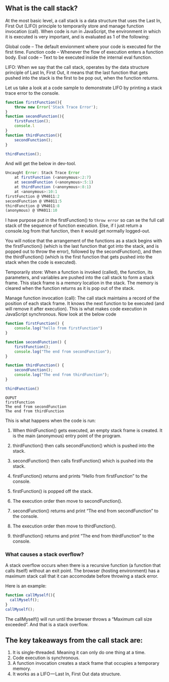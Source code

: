 ## What is the call stack?

At the most basic level, a call stack is a data structure that uses the Last In, First Out (LIFO) principle to temporarily store and manage function invocation (call).
When code is run in JavaScript, the environment in which it is executed is very important, and is evaluated as 1 of the following:

Global code – The default envionment where your code is executed for the first time.
Function code – Whenever the flow of execution enters a function body.
Eval code – Text to be executed inside the internal eval function.

LIFO: When we say that the call stack, operates by the data structure principle of Last In, First Out, it means that the last function that gets pushed into the stack is the first to be pop out, when the function returns.

Let us take a look at a code sample to demonstrate LIFO by printing a stack trace error to the console.

```js
function firstFunction(){
    throw new Error('Stack Trace Error');
}
function secondFunction(){
    firstFunction();
    console.l
}
function thirdFunction(){
    secondFunction();
}

thirdFunction();
```
And will get the below in dev-tool.

```js
Uncaught Error: Stack Trace Error
    at firstFunction (<anonymous>:2:7)
    at secondFunction (<anonymous>:5:1)
    at thirdFunction (<anonymous>:8:1)
    at <anonymous>:10:1
firstFunction @ VM4011:2
secondFunction @ VM4011:5
thirdFunction @ VM4011:8
(anonymous) @ VM4011:10
```

I have purpose put in the firstFunction() to ``throw error`` so can se the full call stack of the sequence of function execution. Else, if I just return a console.log from that function, then it would get normally logged-out.

You will notice that the arrangement of the functions as a stack begins with the firstFunction() (which is the last function that got into the stack, and is popped out to throw the error), followed by the secondFunction(), and then the thirdFunction() (which is the first function that gets pushed into the stack when the code is executed).

Temporarily store: When a function is invoked (called), the function, its parameters, and variables are pushed into the call stack to form a stack frame. This stack frame is a memory location in the stack. The memory is cleared when the function returns as it is pop out of the stack.

Manage function invocation (call): The call stack maintains a record of the position of each stack frame. It knows the next function to be executed (and will remove it after execution). This is what makes code execution in JavaScript synchronous. Now look at the below code

```js
function firstFunction() {
    console.log("hello from firstFunction")
}

function secondFunction() {
    firstFunction();
    console.log("The end from secondFunction");
}

function thirdFunction() {
    secondFunction();
    console.log("The end from thirdFunction");
}

thirdFunction()
```
```
OUPUT
firstFunction
The end from secondFunction
The end from thirdFunction
```

This is what happens when the code is run:

1. When thirdFunction() gets executed, an empty stack frame is created. It is the main (anonymous) entry point of the program.

2. thirdFunction() then calls secondFunction() which is pushed into the stack.

3. secondFunction() then calls firstFunction() which is pushed into the stack.

4. firstFunction() returns and prints “Hello from firstFunction” to the console.

5. firstFunction() is popped off the stack.

6. The execution order then move to secondFunction().

7. secondFunction() returns and print “The end from secondFunction” to the console.

8. The execution order then move to thirdFunction().

9.  thirdFunction() returns and print “The end from thirdFunction” to the console.

### What causes a stack overflow?

A stack overflow occurs when there is a recursive function (a function that calls itself) without an exit point. The browser (hosting environment) has a maximum stack call that it can accomodate before throwing a stack error.

Here is an example:

```js
function callMyself(){
  callMyself();
}
callMyself();
```
The callMyself() will run until the browser throws a “Maximum call size exceeded”. And that is a stack overflow.


## The key takeaways from the call stack are:

1. It is single-threaded. Meaning it can only do one thing at a time.
2. Code execution is synchronous.
3. A function invocation creates a stack frame that occupies a temporary memory.
4. It works as a LIFO — Last In, First Out data structure.





